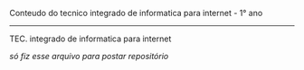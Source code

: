 
Conteudo do tecnico integrado de informatica para internet - 1° ano
________________________________________
TEC. integrado de informatica para internet


*só fiz esse arquivo para postar repositório* 
